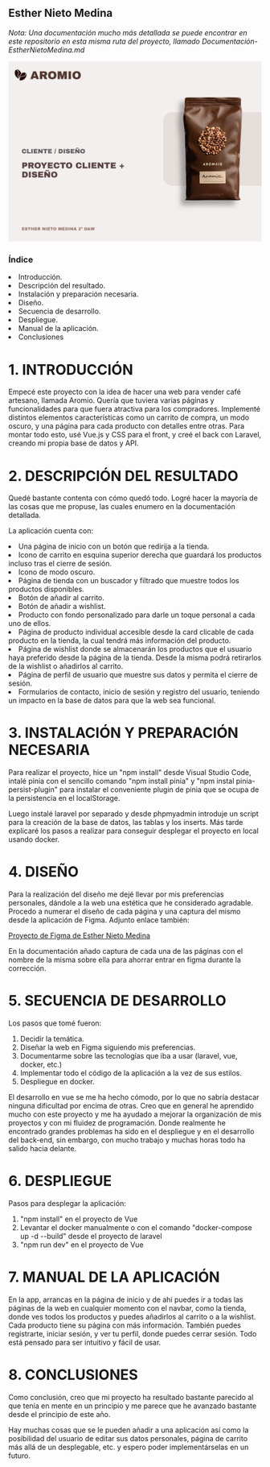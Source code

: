 ## Esther Nieto Medina 

*Nota: Una documentación mucho más detallada se puede encontrar en este repositorio en esta misma ruta del proyecto, llamado Documentación-EstherNietoMedina.md*

<img src="/src/assets/Portada.png" />

### Índice

<li> Introducción.
<li> Descripción del resultado.
<li> Instalación y preparación necesaria.
<li> Diseño.
<li> Secuencia de desarrollo.
<li> Despliegue.
<li> Manual de la aplicación.
<li> Conclusiones

# 1. INTRODUCCIÓN

Empecé este proyecto con la idea de hacer una web para vender café artesano, llamada Aromio. Quería que tuviera varias páginas y funcionalidades para que fuera atractiva para los compradores. Implementé distintos elementos características como un carrito de compra, un modo oscuro, y una página para cada producto con detalles entre otras. Para montar todo esto, usé Vue.js y CSS para el front, y creé el back con Laravel, creando mi propia base de datos y API.

# 2. DESCRIPCIÓN DEL RESULTADO

Quedé bastante contenta con cómo quedó todo. Logré hacer la mayoría de las cosas que me propuse, las cuales enumero en la documentación detallada.

La aplicación cuenta con:

<li> Una página de inicio con un botón que redirija a la tienda.
<li> Icono de carrito en esquina superior derecha que guardará los productos incluso tras el cierre de sesión.
<li> Icono de modo oscuro.
<li> Página de tienda con un buscador y filtrado que muestre todos los productos disponibles.
<li> Botón de añadir al carrito.
<li> Botón de añadir a wishlist.
<li> Producto con fondo personalizado para darle un toque personal a cada uno de ellos.
<li> Página de producto individual accesible desde la card clicable de cada producto en la tienda, la cual tendrá más información del producto.
<li> Página de wishlist donde se almacenarán los productos que el usuario haya preferido desde la página de la tienda. Desde la misma podrá retirarlos de la wishlist o añadirlos al carrito.
<li> Página de perfil de usuario que muestre sus datos y permita el cierre de sesión.
<li> Formularios de contacto, inicio de sesión y registro del usuario, teniendo un impacto en la base de datos para que la web sea funcional.

# 3. INSTALACIÓN Y PREPARACIÓN NECESARIA

Para realizar el proyecto, hice un "npm install" desde Visual Studio Code, intalé pinia con el sencillo comando "npm install pinia" y "npm instal pinia-persist-plugin" para instalar el conveniente plugin de pinia que se ocupa de la persistencia en el localStorage.

Luego instalé laravel por separado y desde phpmyadmin introduje un script para la creación de la base de datos, las tablas y los inserts. Más tarde explicaré los pasos a realizar para conseguir desplegar el proyecto en local usando docker.


# 4. DISEÑO

Para la realización del diseño me dejé llevar por mis preferencias personales, dándole a la web una estética que he considerado agradable. Procedo a numerar el diseño de cada página y una captura del mismo desde la aplicación de Figma. Adjunto enlace también:

<a href="https://www.figma.com/file/iGHjwl7uJfKTRgcvnKxMAT/Proyecto-CLIENTE-%2B-DISE%C3%91O---Esther-Nieto-Medina-2%C2%BA-DAW?type=design&node-id=0%3A1&mode=design&t=dY9kLuaJ5kVRsmgD-1">Proyecto de Figma de Esther Nieto Medina</a>

En la documentación añado captura de cada una de las páginas con el nombre de la misma sobre ella para ahorrar entrar en figma durante la corrección.

# 5. SECUENCIA DE DESARROLLO

Los pasos que tomé fueron:

1. Decidir la temática.
2. Diseñar la web en Figma siguiendo mis preferencias.
3. Documentarme sobre las tecnologías que iba a usar (laravel, vue, docker, etc.)
4. Implementar todo el código de la aplicación a la vez de sus estilos.
5. Despliegue en docker.

El desarrollo en vue se me ha hecho cómodo, por lo que no sabría destacar ninguna dificultad por encima de otras. Creo que en general he aprendido mucho con este proyecto y me ha ayudado a mejorar la organización de mis proyectos y con mi fluidez de programación. Donde realmente he encontrado grandes problemas ha sido en el despliegue y en el desarrollo del back-end, sin embargo, con mucho trabajo y muchas horas todo ha salido hacia delante.

# 6. DESPLIEGUE

Pasos para desplegar la aplicación:

1. "npm install" en el proyecto de Vue
2. Levantar el docker manualmente o con el comando "docker-compose up -d --build" desde el proyecto de laravel
3. "npm run dev" en el proyecto de Vue

# 7. MANUAL DE LA APLICACIÓN

En la app, arrancas en la página de inicio y de ahí puedes ir a todas las páginas de la web en cualquier momento con el navbar, como la tienda, donde ves todos los productos y puedes añadirlos al carrito o a la wishlist. Cada producto tiene su página con más información. También puedes registrarte, iniciar sesión, y ver tu perfil, donde puedes cerrar sesión. Todo está pensado para ser intuitivo y fácil de usar.

# 8. CONCLUSIONES

Como conclusión, creo que mi proyecto ha resultado bastante parecido al que tenía en mente en un principio y me parece que he avanzado bastante desde el principio de este año. 

Hay muchas cosas que se le pueden añadir a una aplicación así como la posibilidad del usuario de editar sus datos personales, página de carrito más allá de un desplegable, etc. y espero poder implementárselas en un futuro.
